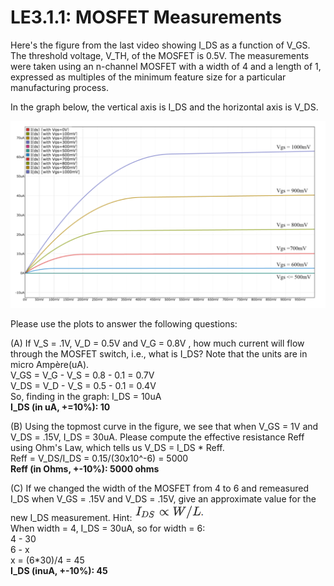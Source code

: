 # LE3.1.1: MOSFET Measurements

Here's the figure from the last video showing I_DS as a function of V_GS. The threshold voltage, V_TH, of the MOSFET is 0.5V. The measurements were taken using an n-channel MOSFET with a width of 4 and a length of 1, expressed as multiples of the minimum feature size for a particular manufacturing process.  

In the graph below, the vertical axis is I_DS and the horizontal axis is V_DS.
  
![MM](images/MosfetMeasurements.png)  

Please use the plots to answer the following questions:  

(A) If V_S = .1V, V_D = 0.5V and V_G = 0.8V , how much current will flow through the MOSFET switch, i.e., what is I_DS? Note that the units are in micro Ampère(uA).  
V_GS = V_G - V_S = 0.8 - 0.1 = 0.7V  
V_DS = V_D - V_S = 0.5 - 0.1 = 0.4V  
So, finding in the graph:
I_DS = 10uA  
**I_DS (in uA, +=10%):  10**  
  
(B) Using the topmost curve in the figure, we see that when V_GS = 1V and
 V_DS = .15V, I_DS = 30uA. Please compute the effective resistance Reff using Ohm's Law, which tells us V_DS = I_DS * Reff.  
Reff = V_DS/I_DS = 0.15/(30x10^-6) = 5000  
 **Reff (in Ohms, +-10%): 5000 ohms**  
   
(C) If we changed the width of the MOSFET from 4 to 6 and remeasured I_DS when V_GS = .15V and V_DS = .15V, give an approximate value for the new I_DS measurement. Hint: ![MM_C](images/LE3.1_MosfetMeasurements_C.png)  
When width = 4, I_DS = 30uA, so for width = 6:  
4 - 30  
6 - x  
x = (6*30)/4 = 45  
**I_DS (inuA, +-10%): 45**  